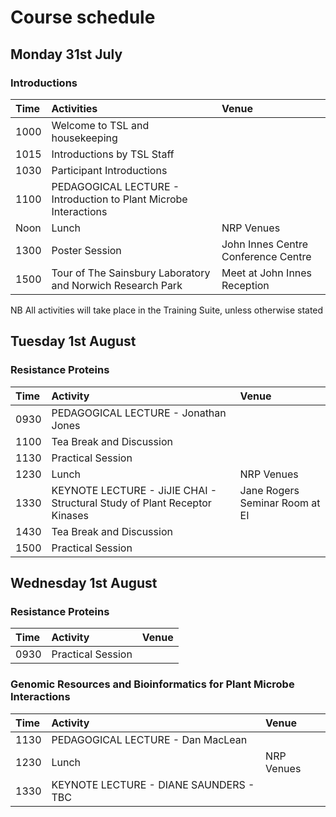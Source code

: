 # Course schedule

## Monday 31st July

### Introductions

| Time | Activities | Venue |
| :--- | :--- | :--- |
| 1000 | Welcome to TSL and housekeeping |  |
| 1015 | Introductions by TSL Staff |  |
| 1030 | Participant Introductions |  |
| 1100 | PEDAGOGICAL LECTURE - Introduction to Plant Microbe Interactions |  |
| Noon | Lunch | NRP Venues |
| 1300 | Poster Session | John Innes Centre Conference Centre |
| 1500 | Tour of The Sainsbury Laboratory and Norwich Research Park | Meet at John Innes Reception |

NB All activities will take place in the Training Suite, unless otherwise stated

## Tuesday 1st August

### Resistance Proteins

| Time | Activity | Venue |
| :--- | :--- | :--- |
| 0930 | PEDAGOGICAL LECTURE -                     Jonathan Jones |  |
| 1100 | Tea Break and Discussion |  |
| 1130 | Practical Session |  |
| 1230 | Lunch | NRP Venues |
| 1330 | KEYNOTE LECTURE - JiJIE CHAI  -         Structural Study of Plant Receptor     Kinases | Jane Rogers Seminar Room at EI |
| 1430 | Tea Break and Discussion |  |
| 1500 | Practical Session |  |

## Wednesday 1st August

### Resistance Proteins

| Time | Activity | Venue |
| :--- | :--- | :--- |
| 0930 | Practical Session |  |



### Genomic Resources and Bioinformatics for Plant Microbe Interactions

| Time | Activity | Venue |
| :--- | :--- | :--- |
| 1130 | PEDAGOGICAL LECTURE -                    Dan MacLean |  |
| 1230 | Lunch | NRP Venues |
| 1330 | KEYNOTE LECTURE -                                DIANE SAUNDERS - TBC |  |





